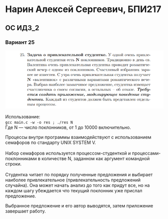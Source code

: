 # Нарин Алексей Сергеевич, БПИ217<br>
## ОС ИДЗ_2
### Вариант 25
![img.png](img.png)

Использование: <br>
```gcc main.c -w -o res ; ./res N```<br>
Где N — число поклонников, от 1 до 10000 включительно.

Процессы внутри программы взаимодействуют с использованием семафоров по стандарту UNIX SYSTEM V. <br><br>
Набор семафоров используется процессом-студенткой и процессами-поклонниками в количестве N, заданном как аргумент командной строки.<br><br>
Студентка читает по порядку полученные предложения и выбирает наиболее привлекательное (привлекательность предложений случайна). Она может начать анализ до того как придут все, но на каждом шагу убеждается что текущий поклонник уже прислал предложение.

Выбранное предложение и его автор выводятся, затем приложение завершает работу.